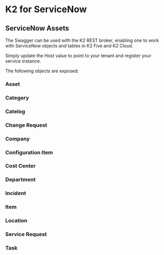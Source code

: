 # K2 for ServiceNow

## ServiceNow Assets
The Swagger can be used with the K2 REST broker, enabling one to work with ServiceNow objects and tables in K2 Five and K2 Cloud. 

Simply update the Host value to point to your tenant and register your service instance.

The following objects are exposed:

### Asset
### Category
### Catelog
### Change Request
### Company
### Configuration Item
### Cost Center
### Department
### Incident
### Item
### Location
### Service Request
### Task
